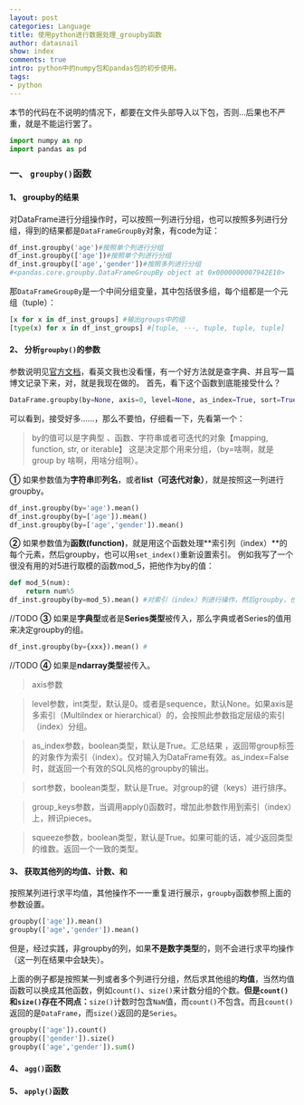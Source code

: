 ```yaml
---
layout: post
categories: Language
title: 使用python进行数据处理_groupby函数
author: datasnail
show: index
comments: true
intro: python中的numpy包和pandas包的初步使用。
tags:
- python
---
```

本节的代码在不说明的情况下，都要在文件头部导入以下包，否则...后果也不严重，就是不能运行罢了。
```python
import numpy as np
import pandas as pd
```
### 一、 `groupby()`函数
#### **1、 groupby的结果**
对DataFrame进行分组操作时，可以按照一列进行分组，也可以按照多列进行分组，得到的结果都是`DataFrameGroupBy`对象，有code为证：
```python
df_inst.groupby('age')#按照单个列进行分组
df_inst.groupby(['age'])#按照单个列进行分组
df_inst.groupby(['age','gender'])#按照多列进行分组
#<pandas.core.groupby.DataFrameGroupBy object at 0x0000000007942E10>
```
那`DataFrameGroupBy`是一个中间分组变量，其中包括很多组，每个组都是一个元组（tuple）：
```python
[x for x in df_inst_groups] #输出groups中的组
[type(x) for x in df_inst_groups] #[tuple, ···, tuple, tuple, tuple]
```

#### **2、 分析`groupby()`的参数**
参数说明见[官方文档](http://pandas.pydata.org/pandas-docs/stable/generated/pandas.DataFrame.groupby.html "groupby() 函数参数说明")，看英文我也没看懂，有一个好方法就是查字典、并且写一篇博文记录下来，对，就是我现在做的。
首先，看下这个函数到底能接受什么？
```python
DataFrame.groupby(by=None, axis=0, level=None, as_index=True, sort=True, group_keys=True, squeeze=False, **kwargs)
```	
可以看到，接受好多......，那么不要怕，仔细看一下，先看第一个：
> by的值可以是字典型 、函数、字符串或者可迭代的对象【mapping, function, str, or iterable】
这是决定那个用来分组，（by=啥啊，就是group by 啥啊，用啥分组啊）。

**①** 如果参数值为**字符串**即**列名**，或者**list（可迭代对象）**，就是按照这一列进行groupby。
```python
df_inst.groupby(by='age').mean()
df_inst.groupby(by=['age']).mean()
df_inst.groupby(by=['age','gender']).mean()
```

**②** 如果参数值为**函数(function)**，就是用这个函数处理**索引列（index）**的每个元素，然后groupby，也可以用`set_index()`重新设置索引。
例如我写了一个很没有用的对5进行取模的函数mod_5，把他作为by的值：
```python
def mod_5(num):
    return num%5
df_inst.groupby(by=mod_5).mean() #对索引（index）列进行操作，然后groupby，也可以用set_index重新设置索引。
```	
//TODO
**③** 如果是**字典型**或者是**Series类型**被传入，那么字典或者Series的值用来决定groupby的组。
```python
df_inst.groupby(by={xxx}).mean() #
```	
//TODO
**④** 如果是**ndarray类型**被传入。

> axis参数

> level参数，int类型，默认是0。或者是sequence，默认None。如果axis是多索引（MultiIndex or hierarchical）的，会按照此参数指定层级的索引（index）分组。

> as_index参数，boolean类型，默认是True。汇总结果 ，返回带group标签的对象作为索引（index）。仅对输入为DataFrame有效。as_index=False时，就返回一个有效的SQL风格的groupby的输出。

> sort参数，boolean类型，默认是True。对group的键（keys）进行排序。

> group_keys参数，当调用apply()函数时，增加此参数作用到索引（index）上，辨识pieces。

> squeeze参数，boolean类型，默认是True。如果可能的话，减少返回类型的维数。返回一个一致的类型。

#### **3、 获取其他列的均值、计数、和**
按照某列进行求平均值，其他操作不一一重复进行展示，`groupby`函数参照上面的参数设置。
```python
groupby(['age']).mean()
groupby(['age','gender']).mean()
```
但是，经过实践，非groupby的列，如果**不是数字类型**的，则不会进行求平均操作（这一列在结果中会缺失）。

上面的例子都是按照某一列或者多个列进行分组，然后求其他组的**均值**，当然均值函数可以换成其他函数，例如`count()`、`size()`来计数分组的个数。**但是`count()`和`size()`存在不同点：**`size()`计数时包含`NaN`值，而`count()`不包含。而且`count()`返回的是`DataFrame`，而`size()`返回的是`Series`。
```python
groupby(['age']).count()
groupby(['gender']).size()
groupby(['age','gender']).sum()
```

#### **4、 `agg()`函数**


#### **5、 `apply()`函数**